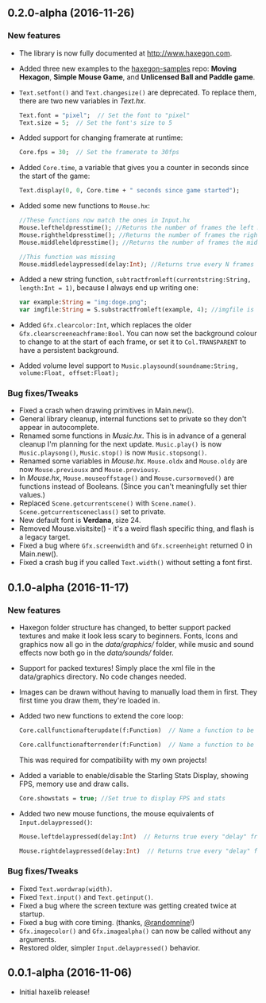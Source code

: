 0.2.0-alpha (2016-11-26)
------------------
### New features
* The library is now fully documented at <a href="http://www.haxegon.com">http://www.haxegon.com</a>.
* Added three new examples to the <a href="https://github.com/TerryCavanagh/haxegon-samples">haxegon-samples</a> repo: **Moving Hexagon**, **Simple Mouse Game**, and **Unlicensed Ball and Paddle game**.
* `Text.setfont()` and `Text.changesize()` are deprecated. To replace them, there are two new variables in *Text.hx*.

  ``` haxe
  Text.font = "pixel";  // Set the font to "pixel"
  Text.size = 5;  // Set the font's size to 5
  ```
* Added support for changing framerate at runtime:

  ``` haxe
  Core.fps = 30;  // Set the framerate to 30fps
  ```
* Added `Core.time`, a variable that gives you a counter in seconds since the start of the game:

  ``` haxe
  Text.display(0, 0, Core.time + " seconds since game started");
  ```
* Added some new functions to `Mouse.hx`:

  ``` haxe
  //These functions now match the ones in Input.hx
  Mouse.leftheldpresstime(); //Returns the number of frames the left mouse button is held
  Mouse.rightheldpresstime(); //Returns the number of frames the right mouse button is held
  Mouse.middleheldpresstime(); //Returns the number of frames the middle mouse button is held
  
  //This function was missing
  Mouse.middledelaypressed(delay:Int); //Returns true every N frames when middle mouse button is held
  ```
* Added a new string function, `subtractfromleft(currentstring:String, length:Int = 1)`, because I always end up writing one:

  ``` haxe
  var example:String = "img:doge.png";
  var imgfile:String = S.substractfromleft(example, 4); //imgfile is now "doge.png";
  ```
* Added `Gfx.clearcolor:Int`, which replaces the older `Gfx.clearscreeneachframe:Bool`. You can now set the background colour to change to at the start of each frame, or set it to `Col.TRANSPARENT` to have a persistent background.
* Added volume level support to `Music.playsound(soundname:String, volume:Float, offset:Float);`

### Bug fixes/Tweaks
* Fixed a crash when drawing primitives in Main.new().
* General library cleanup, internal functions set to private so they don't appear in autocomplete.
* Renamed some functions in *Music.hx*. This is in advance of a general cleanup I'm planning for the next update. `Music.play()` is now `Music.playsong()`, `Music.stop()` is now `Music.stopsong()`.
* Renamed some variables in *Mouse.hx*. `Mouse.oldx` and `Mouse.oldy` are now `Mouse.previousx` and `Mouse.previousy`.
* In *Mouse.hx*, `Mouse.mouseoffstage()` and `Mouse.cursormoved()` are functions instead of Booleans. (Since you can't meaningfully set thier values.)
* Replaced `Scene.getcurrentscene()` with `Scene.name()`. `Scene.getcurrentsceneclass()` set to private.
* New default font is **Verdana**, size 24.
* Removed Mouse.visitsite() - it's a weird flash specific thing, and flash is a legacy target.
* Fixed a bug where `Gfx.screenwidth` and `Gfx.screenheight` returned 0 in Main.new().
* Fixed a crash bug if you called `Text.width()` without setting a font first.

0.1.0-alpha (2016-11-17)
------------------
### New features
* Haxegon folder structure has changed, to better support packed textures and make it look less scary to beginners. Fonts, Icons and graphics now all go in the *data/graphics/* folder, while music and sound effects now both go in the *data/sounds/* folder. 
* Support for packed textures! Simply place the xml file in the data/graphics directory. No code changes needed.
* Images can be drawn without having to manually load them in first. They first time you draw them, they're loaded in.
* Added two new functions to extend the core loop:
   
  ``` haxe
  Core.callfunctionafterupdate(f:Function)  // Name a function to be called after update() in every scene
  ```
  
  ``` haxe
  Core.callfunctionafterrender(f:Function)  // Name a function to be called after render() in every scene
  ```
  This was required for compatibility with my own projects!
* Added a variable to enable/disable the Starling Stats Display, showing FPS, memory use and draw calls.

  ``` haxe
  Core.showstats = true; //Set true to display FPS and stats
  ```
* Added two new mouse functions, the mouse equivalents of `Input.delaypressed()`:
  
  ``` haxe
  Mouse.leftdelaypressed(delay:Int)  // Returns true every "delay" frames.
  ```
  
  ``` haxe
  Mouse.rightdelaypressed(delay:Int)  // Returns true every "delay" frames.
  ```

### Bug fixes/Tweaks
* Fixed `Text.wordwrap(width)`.
* Fixed `Text.input()` and `Text.getinput()`.
* Fixed a bug where the screen texture was getting created twice at startup.
* Fixed a bug with core timing. (thanks, <a href="https://github.com/randomnine/">@randomnine</a>!)
* `Gfx.imagecolor()` and `Gfx.imagealpha()` can now be called without any arguments.
* Restored older, simpler `Input.delaypressed()` behavior.

0.0.1-alpha (2016-11-06)
------------------
* Initial haxelib release!

